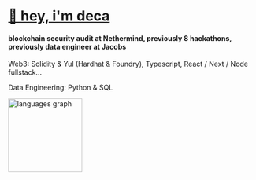 # [👋 hey, i'm deca](https://linktr.ee/deca12x)
#### blockchain security audit at Nethermind, previously 8 hackathons, previously data engineer at Jacobs

<p>Web3: Solidity & Yul (Hardhat & Foundry), Typescript, React / Next / Node fullstack...</p>

<p>Data Engineering: Python & SQL</p>

<div align="left">
  <img src="https://github-readme-stats.vercel.app/api/top-langs?username=deca12x&locale=en&hide_title=false&layout=compact&card_width=320&langs_count=5&theme=dracula&hide_border=false" height="150" alt="languages graph"  />
</div>



